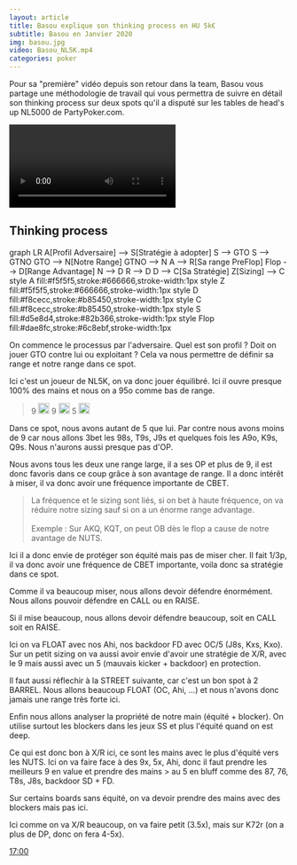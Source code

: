 ```yaml
---
layout: article
title: Basou explique son thinking process en HU 5k€
subtitle: Basou en Janvier 2020
img: basou.jpg
video: Basou_NL5K.mp4
categories: poker
---
```


<div class="body">
  
  <p>Pour sa "première" vidéo depuis son retour dans la team, Basou vous partage une méthodologie de travail qui vous permettra de suivre en détail son thinking process sur deux spots qu'il a disputé sur les tables de head's up NL5000 de PartyPoker.com.</p>
  
  <div class="video">
    <video id="player" controls>
        <source src="http://videos.poker-academie.com/videos/{{ page.video }}" type="video/mp4">
    </video>
  </div>
  
  <h2>Thinking process</h2>
  
  <div class="mermaid">
    graph LR
      A[Profil Adversaire] --> S[Stratégie à adopter]
      S --> GTO
      S --> GTNO
      GTO --> N[Notre Range]
      GTNO --> N
      A --> R[Sa range PreFlop]
      Flop --> D[Range Advantage]
      N --> D
      R --> D
      D --> C[Sa Stratégie]
      Z[Sizing] --> C
      style A fill:#f5f5f5,stroke:#666666,stroke-width:1px
      style Z fill:#f5f5f5,stroke:#666666,stroke-width:1px
      style D fill:#f8cecc,stroke:#b85450,stroke-width:1px
      style C fill:#f8cecc,stroke:#b85450,stroke-width:1px
      style S fill:#d5e8d4,stroke:#82b366,stroke-width:1px
      style Flop fill:#dae8fc,stroke:#6c8ebf,stroke-width:1px
  </div>
  
  <p>On commence le processus par l'adversaire. Quel est son profil ? Doit on jouer GTO contre lui ou exploitant ? Cela va nous permettre de définir sa range et notre range dans ce spot.</p>
  <p>
    Ici c'est un joueur de NL5K, on va donc jouer équilibré. Ici il ouvre presque 100% des mains et nous on a 95o comme bas de range. </p>
  <blockquote>
    9 <img src="https://github.githubassets.com/images/icons/emoji/unicode/2663.png?v8" style="width: 20px;">&nbsp;9 <img src="https://github.githubassets.com/images/icons/emoji/unicode/2764.png?v8" style="width: 20px;">&nbsp;5 <img src="https://github.githubassets.com/images/icons/emoji/unicode/1f537.png?v8" style="width: 20px;">
  </blockquote>
  <p>Dans ce spot, nous avons autant de 5 que lui. Par contre nous avons moins de 9 car nous allons 3bet les 98s, T9s, J9s et quelques fois les A9o, K9s, Q9s. Nous n'aurons aussi presque pas d'OP.</p>
  <p>Nous avons tous les deux une range large, il a ses OP et plus de 9, il est donc favoris dans ce coup grâce à son avantage de range. Il a donc intérêt à miser, il va donc avoir une fréquence importante de CBET.</p>
  <blockquote>
    La fréquence et le sizing sont liés, si on bet à haute fréquence, on va réduire notre sizing sauf si on a un énorme range advantage.
    <br/><br/>
    Exemple : Sur AKQ, KQT, on peut OB dès le flop a cause de notre avantage de NUTS.
  </blockquote>
  <p>Ici il a donc envie de protéger son équité mais pas de miser cher. Il fait 1/3p, il va donc avoir une fréquence de CBET importante, voila donc sa stratégie dans ce spot.</p>
  <p>Comme il va beaucoup miser, nous allons devoir défendre énormément. Nous allons pouvoir défendre en CALL ou en RAISE.</p>
  <p>Si il mise beaucoup, nous allons devoir défendre beaucoup, soit en CALL soit en RAISE.</p>
  <p>Ici on va FLOAT avec nos Ahi, nos backdoor FD avec OC/5 (J8s, Kxs, Kxo). Sur un petit sizing on va aussi avoir envie d'avoir une stratégie de X/R, avec le 9 mais aussi avec un 5 (mauvais kicker + backdoor) en protection.</p>
  <p>Il faut aussi réflechir à la STREET suivante, car c'est un bon spot à 2 BARREL. Nous allons beaucoup FLOAT (OC, Ahi, ...) et nous n'avons donc jamais une range très forte ici.</p>
  <p>Enfin nous allons analyser la propriété de notre main (équité + blocker). On utilise surtout les blockers dans les jeux SS et plus l'équité quand on est deep.</p>
  <p>Ce qui est donc bon à X/R ici, ce sont les mains avec le plus d'équité vers les NUTS. Ici on va faire face à des 9x, 5x, Ahi, donc il faut prendre les meilleurs 9 en value et prendre des mains &gt; au 5 en bluff comme des 87, 76, T8s, J8s, backdoor SD + FD.</p>
  <p>Sur certains boards sans équité, on va devoir prendre des mains avec des blockers mais pas ici.</p>
  <p>Ici comme on va X/R beaucoup, on va faire petit (3.5x), mais sur K72r (on a plus de DP, donc on fera 4-5x).</p>
  
  <a href="#" onclick="document.querySelector('#player').currentTime=1020">17:00</a>
  
</div>

<script>mermaid.initialize({startOnLoad:true});</script>
